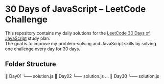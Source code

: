 # 30 Days of JavaScript – LeetCode Challenge

This repository contains my daily solutions for the [LeetCode 30 Days of JavaScript](https://leetcode.com/studyplan/30-days-of-javascript/) study plan.  
The goal is to improve my problem-solving and JavaScript skills by solving one challenge every day for 30 days.

## Folder Structure

📁 Day01
└── solution.js
📁 Day02
└── solution.js
...
📁 Day30
└── solution.js
